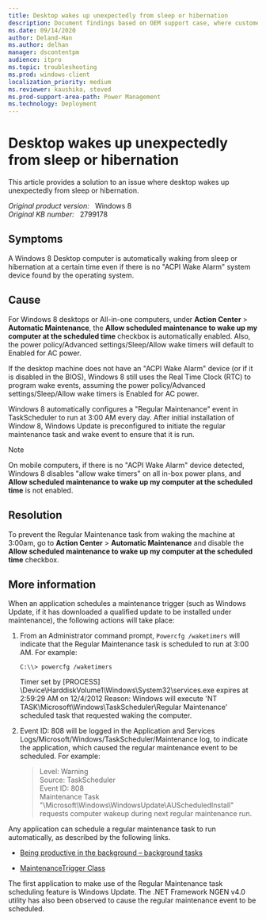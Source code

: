 ```yaml
---
title: Desktop wakes up unexpectedly from sleep or hibernation
description: Document findings based on OEM support case, where customer observed unexpected wake behavior. Provide information on how to track down the source of wake events, and related information.
ms.date: 09/14/2020
author: Deland-Han
ms.author: delhan 
manager: dscontentpm
audience: itpro
ms.topic: troubleshooting
ms.prod: windows-client
localization_priority: medium
ms.reviewer: kaushika, steved
ms.prod-support-area-path: Power Management
ms.technology: Deployment
---
```

# Desktop wakes up unexpectedly from sleep or hibernation

This article provides a solution to an issue where desktop wakes up unexpectedly from sleep or hibernation.

_Original product version:_ &nbsp; Windows 8  
_Original KB number:_ &nbsp; 2799178

## Symptoms

A Windows 8 Desktop computer is automatically waking from sleep or hibernation at a certain time even if there is no "ACPI Wake Alarm" system device found by the operating system.

## Cause

For Windows 8 desktops or All-in-one computers, under **Action Center** > **Automatic Maintenance**, the **Allow scheduled maintenance to wake up my computer at the scheduled time** checkbox is automatically enabled. Also, the power policy/Advanced settings/Sleep/Allow wake timers will default to Enabled for AC power.

If the desktop machine does not have an "ACPI Wake Alarm" device (or if it is disabled in the BIOS), Windows 8 still uses the Real Time Clock (RTC) to program wake events, assuming the power policy/Advanced settings/Sleep/Allow wake timers is Enabled for AC power.

Windows 8 automatically configures a "Regular Maintenance" event in TaskScheduler to run at 3:00 AM every day. After initial installation of Window 8, Windows Update is preconfigured to initiate the regular maintenance task and wake event to ensure that it is run.

>[!NOTE]
 On mobile computers, if there is no "ACPI Wake Alarm" device detected, Windows 8 disables "allow wake timers" on all in-box power plans, and **Allow scheduled maintenance to wake up my computer at the scheduled time** is not enabled.

## Resolution

To prevent the Regular Maintenance task from waking the machine at 3:00am, go to **Action Center** > **Automatic Maintenance** and disable the **Allow scheduled maintenance to wake up my computer at the scheduled time** checkbox.

## More information

When an application schedules a maintenance trigger (such as Windows Update, if it has downloaded a qualified update to be installed under maintenance), the following actions will take place:

1. From an Administrator command prompt, `Powercfg /waketimers` will indicate that the Regular Maintenance task is scheduled to run at 3:00 AM. For example:

    ```console
    C:\\> powercfg /waketimers
    ```

    Timer set by [PROCESS] \\Device\\HarddiskVolume1\\Windows\\System32\\services.exe expires at 2:59:29 AM on 12/4/2012
    Reason: Windows will execute 'NT TASK\\Microsoft\\Windows\\TaskScheduler\\Regular Maintenance' scheduled task that requested waking the computer.

2. Event ID: 808 will be logged in the Application and Services Logs/Microsoft/Windows/TaskScheduler/Maintenance log, to indicate the application, which caused the regular maintenance event to be scheduled. For example:

    > Level: Warning  
    Source: TaskScheduler  
    Event ID: 808  
    Maintenance Task "\\Microsoft\\Windows\\WindowsUpdate\\AUScheduledInstall" requests computer wakeup during next regular maintenance run.

Any application can schedule a regular maintenance task to run automatically, as described by the following links.

- [Being productive in the background – background tasks](/archive/blogs/windowsappdev/being-productive-in-the-background-background-tasks)

- [MaintenanceTrigger Class](/uwp/api/Windows.ApplicationModel.Background.MaintenanceTrigger)  

The first application to make use of the Regular Maintenance task scheduling feature is Windows Update. The .NET Framework NGEN v4.0 utility has also been observed to cause the regular maintenance event to be scheduled.
